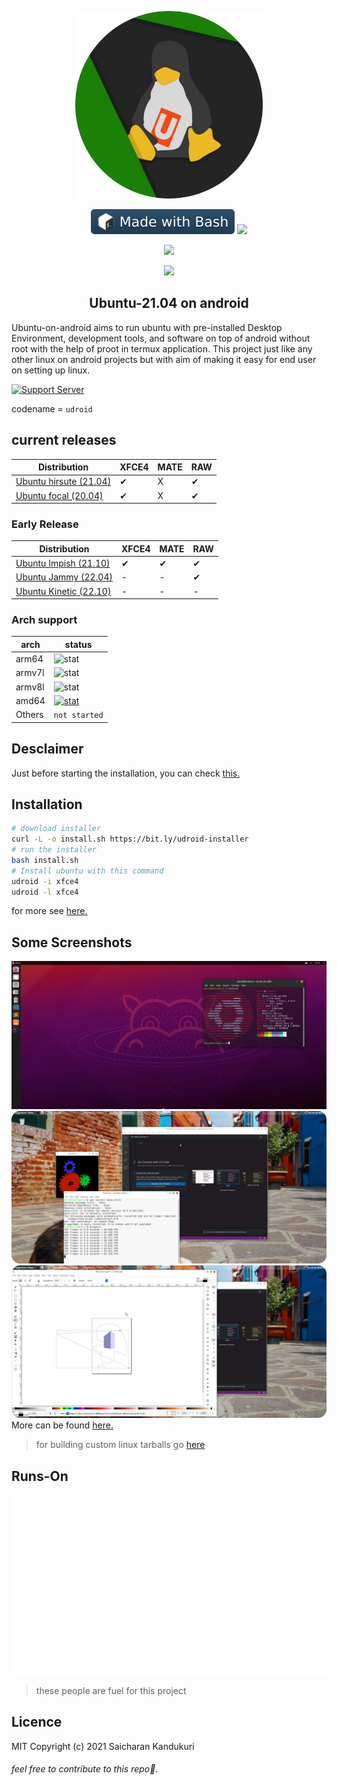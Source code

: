 <p align="Center">
<img src="assets/udroid_logo.png" height="300" >
</p>
<p align="Center">
<img src="assets/badge-bash.svg">
<img src="https://badges.frapsoft.com/os/v1/open-source.svg?v=103">
</p>

<p align="Center">
<img src="https://www.codefactor.io/repository/github/randomcoderorg/ubuntu-on-android/badge">
</p>

<p href="https://visitorbadge.io/status?path=https%3A%2F%2Fgithub.com%2FRandomCoderOrg%2Fubuntu-on-android" align=center><img src="https://api.visitorbadge.io/api/visitors?path=https%3A%2F%2Fgithub.com%2FRandomCoderOrg%2Fubuntu-on-android&label=%F0%9F%A5%B3VISITORS&labelColor=%23ffff00&countColor=%23263759" /><p>


<!-- ![Banner Image](assets/banner.jpg "A Image on Ubuntu-on-android running mate desktop on smartphone") -->

<h2 align="Center">Ubuntu-21.04 on android</h2>
Ubuntu-on-android aims to run ubuntu with pre-installed Desktop Environment, development tools, and software on top of android without root with the help of proot in termux application. This project just like any other linux on android projects but with aim of making it easy for end user on setting up linux.

[![Support Server](https://img.shields.io/discord/892727774828199976?color=blue&label=join%20%23udroid&logo=discord&logoColor=white&style=for-the-badge)](https://discord.gg/h7wZ9BfbU9)



codename = `udroid`



## current releases

| Distribution  | XFCE4 | MATE | RAW |
|-------------- |------|------|-----|
| [Ubuntu hirsute (21.04)](https://udroid-rc.gitbook.io/udroid-wiki/suites/ubuntu-21.04) |   ✔  |   X   |   ✔  | 
| [Ubuntu focal (20.04)](https://udroid-rc.gitbook.io/udroid-wiki/suites/ubuntu-20.04) |    ✔ |    X   |   ✔ |

### Early Release
| Distribution  | XFCE4 | MATE | RAW |
|-------------- |------|------|-----|
| [Ubuntu Impish (21.10)](https://udroid-rc.gitbook.io/udroid-wiki/suites/ubuntu-21.10) |   ✔  |   ✔  |    ✔ |
| [Ubuntu Jammy (22.04)](https://udroid-rc.gitbook.io/udroid-wiki/suites/ubuntu-22.04) | - | - | ✔ |
| [Ubuntu Kinetic (22.10)](https://udroid-rc.gitbook.io/udroid-wiki/suites/ubuntu-22.10) | - | - | - |

### Arch support
| arch  | status |
|------ |--------|
| arm64 | ![stat](https://img.shields.io/badge/-installable-brightgreen) |
| armv7l | ![stat](https://img.shields.io/badge/-installable-brightgreen) |
| armv8l | ![stat](https://img.shields.io/badge/-partially%20supported-orange) |
| amd64 | [![stat](https://img.shields.io/badge/-installable%20In%20Beta-brightgreen)](https://github.com/RandomCoderOrg/ubuntu-on-android/releases/tag/v3) |
| Others | `not started` |

## Desclaimer
Just before starting the installation, you can check [this.](md/desclaimer.md)

## Installation

```bash
# download installer
curl -L -o install.sh https://bit.ly/udroid-installer
# run the installer
bash install.sh
# Install ubuntu with this command
udroid -i xfce4
udroid -l xfce4
```

for more see [here.](md/installation.md)

## Some Screenshots

![udroid mate screenshot](assets/IMG_20211014_084106.jpg)
![udroid xfce4 running glxgers & vscode](assets/four.png)
![udroid xfce4 running libre draw](assets/three.png)
More can be found [here.](md/showcase.md)

> for building custom linux tarballs go [here](https://github.com/RandomCoderOrg/fs-cook)

## Runs-On
![People](metrics.plugin.people.repository.svg)

> these people are fuel for this project

## Licence
MIT
Copyright (c) 2021 Saicharan Kandukuri

###### feel free to contribute to this repo🤍.
